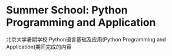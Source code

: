# Summer School: Python Programming and Application
北京大学暑期学校:Python语言基础及应用(Python Programming and Application)期间完成的内容
